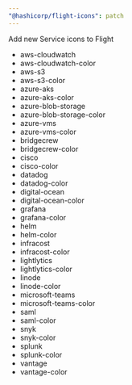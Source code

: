 ```yaml
---
"@hashicorp/flight-icons": patch
---
```


Add new Service icons to Flight

- aws-cloudwatch
- aws-cloudwatch-color
- aws-s3
- aws-s3-color
- azure-aks
- azure-aks-color
- azure-blob-storage
- azure-blob-storage-color
- azure-vms
- azure-vms-color
- bridgecrew
- bridgecrew-color
- cisco
- cisco-color
- datadog
- datadog-color
- digital-ocean
- digital-ocean-color
- grafana
- grafana-color
- helm
- helm-color
- infracost
- infracost-color
- lightlytics
- lightlytics-color
- linode
- linode-color
- microsoft-teams
- microsoft-teams-color
- saml
- saml-color
- snyk
- snyk-color
- splunk
- splunk-color
- vantage
- vantage-color
